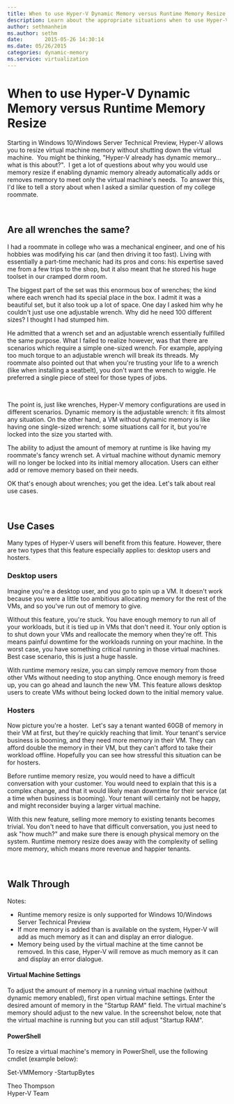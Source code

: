 ```yaml
---
title: When to use Hyper-V Dynamic Memory versus Runtime Memory Resize
description: Learn about the appropriate situations when to use Hyper-V Dynamic Memory or Runtime Memory Resize.
author: sethmanheim
ms.author: sethm
date:       2015-05-26 14:30:14
ms.date: 05/26/2015
categories: dynamic-memory
ms.service: virtualization
---
```

# When to use Hyper-V Dynamic Memory versus Runtime Memory Resize

Starting in Windows 10/Windows Server Technical Preview, Hyper-V allows you to resize virtual machine memory without shutting down the virtual machine.  You might be thinking, "Hyper-V already has dynamic memory… what is this about?".  I get a lot of questions about why you would use memory resize if enabling dynamic memory already automatically adds or removes memory to meet only the virtual machine's needs.  To answer this, I'd like to tell a story about when I asked a similar question of my college roommate. 

 

## Are all wrenches the same?

I had a roommate in college who was a mechanical engineer, and one of his hobbies was modifying his car (and then driving it too fast). Living with essentially a part-time mechanic had its pros and cons: his expertise saved me from a few trips to the shop, but it also meant that he stored his huge toolset in our cramped dorm room.

The biggest part of the set was this enormous box of wrenches; the kind where each wrench had its special place in the box. I admit it was a beautiful set, but it also took up a lot of space. One day I asked him why he couldn't just use one adjustable wrench. Why did he need 100 different sizes? I thought I had stumped him.

He admitted that a wrench set and an adjustable wrench essentially fulfilled the same purpose. What I failed to realize however, was that there are scenarios which require a simple one-sized wrench. For example, applying too much torque to an adjustable wrench will break its threads. My roommate also pointed out that when you're trusting your life to a wrench (like when installing a seatbelt), you don't want the wrench to wiggle. He preferred a single piece of steel for those types of jobs.

 

The point is, just like wrenches, Hyper-V memory configurations are used in different scenarios. Dynamic memory is the adjustable wrench: it fits almost any situation. On the other hand, a VM without dynamic memory is like having one single-sized wrench: some situations call for it, but you're locked into the size you started with.

The ability to adjust the amount of memory at runtime is like having my roommate's fancy wrench set. A virtual machine without dynamic memory will no longer be locked into its initial memory allocation. Users can either add or remove memory based on their needs.

OK that's enough about wrenches; you get the idea. Let's talk about real use cases.

 

## Use Cases

Many types of Hyper-V users will benefit from this feature. However, there are two types that this feature especially applies to: desktop users and hosters.

### Desktop users

Imagine you're a desktop user, and you go to spin up a VM. It doesn't work because you were a little too ambitious allocating memory for the rest of the VMs, and so you've run out of memory to give.

Without this feature, you're stuck. You have enough memory to run all of your workloads, but it is tied up in VMs that don't need it. Your only option is to shut down your VMs and reallocate the memory when they're off. This means painful downtime for the workloads running on your machine. In the worst case, you have something critical running in those virtual machines. Best case scenario, this is just a huge hassle.

With runtime memory resize, you can simply remove memory from those other VMs without needing to stop anything. Once enough memory is freed up, you can go ahead and launch the new VM. This feature allows desktop users to create VMs without being locked down to the initial memory value.

### Hosters

Now picture you're a hoster.  Let's say a tenant wanted 60GB of memory in their VM at first, but they're quickly reaching that limit. Your tenant's service business is booming, and they need more memory in their VM. They can afford double the memory in their VM, but they can't afford to take their workload offline. Hopefully you can see how stressful this situation can be for hosters.

Before runtime memory resize, you would need to have a difficult conversation with your customer. You would need to explain that this is a complex change, and that it would likely mean downtime for their service (at a time when business is booming). Your tenant will certainly not be happy, and might reconsider buying a larger virtual machine.

With this new feature, selling more memory to existing tenants becomes trivial. You don't need to have that difficult conversation, you just need to ask "how much?" and make sure there is enough physical memory on the system. Runtime memory resize does away with the complexity of selling more memory, which means more revenue and happier tenants.

 

## Walk Through

Notes:

  * Runtime memory resize is only supported for Windows 10/Windows Server Technical Preview
  * If more memory is added than is available on the system, Hyper-V will add as much memory as it can and display an error dialogue.
  * Memory being used by the virtual machine at the time cannot be removed. In this case, Hyper-V will remove as much memory as it can and display an error dialogue.



#### Virtual Machine Settings

To adjust the amount of memory in a running virtual machine (without dynamic memory enabled), first open virtual machine settings. Enter the desired amount of memory in the "Startup RAM" field. The virtual machine's memory should adjust to the new value. In the screenshot below, note that the virtual machine is running but you can still adjust "Startup RAM".

<!-- [![ ](https://msdnshared.blob.core.windows.net/media/TNBlogsFS/prod.evol.blogs.technet.com/CommunityServer.Blogs.Components.WeblogFiles/00/00/00/50/45/OnlineResizeUI.png)](https://msdnshared.blob.core.windows.net/media/TNBlogsFS/prod.evol.blogs.technet.com/CommunityServer.Blogs.Components.WeblogFiles/00/00/00/50/45/OnlineResizeUI.png) -->

#### PowerShell

To resize a virtual machine's memory in PowerShell, use the following cmdlet (example below):

Set-VMMemory -StartupBytes 

<!-- [![ ](https://msdnshared.blob.core.windows.net/media/TNBlogsFS/prod.evol.blogs.technet.com/CommunityServer.Blogs.Components.WeblogFiles/00/00/00/50/45/OnlineResizePS.png)](https://msdnshared.blob.core.windows.net/media/TNBlogsFS/prod.evol.blogs.technet.com/CommunityServer.Blogs.Components.WeblogFiles/00/00/00/50/45/OnlineResizePS.png) -->

Theo Thompson  
Hyper-V Team
